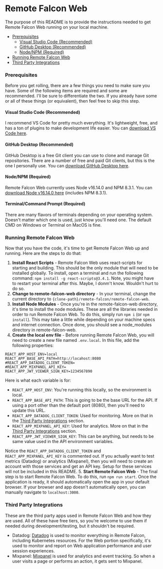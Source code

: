 # Remote Falcon Web

The purpose of this README is to provide the instructions needed to get Remote Falcon Web running on your local machine.

- [Prerequisites](#prerequisites)
  - [Visual Studio Code (Recommended)](#visual-studio-code-recommended)
  - [GitHub Desktop (Recommended)](#github-desktop-recommended)
  - [Node/NPM (Required)](#nodenpm-required)
- [Running Remote Falcon Web](#running-remote-falcon-web)
- [Third Party Integrations](#third-party-integrations)

### Prerequisites
Before you get rolling, there are a few things you need to make sure you have. Some of the following items are required and some are recommended. I'll be sure to differentiate the two. If you already have some or all of these things (or equivalent), then feel free to skip this step.

#### Visual Studio Code (Recommended)
I recommend VS Code for pretty much everything. It's lightweight, free, and has a ton of plugins to make development life easier. You can <a href="https://code.visualstudio.com/download" target="_blank">download VS Code here</a>.

#### GitHub Desktop (Recommended)
GitHub Desktop is a free Git client you can use to clone and manage Git repositories. There are a number of free and paid Git clients, but this is the one I personally use. You can <a href="https://desktop.github.com/" target="_blank">download GitHub Desktop here</a>.

#### Node/NPM (Required)
Remote Falcon Web currently uses Node v16.14.0 and NPM 8.3.1. You can <a href="https://nodejs.org/download/release/v16.14.0/" target="_blank">download Node v16.14.0 here</a> (includes NPM 8.3.1).

#### Terminal/Command Prompt (Required)
There are many flavors of terminals depending on your operating system. Doesn't matter which one is used, just know you'll need one. The default CMD on Windows or Terminal on MacOS is fine. 

### Running Remote Falcon Web
Now that you have the code, it's time to get Remote Falcon Web up and running. Here are the steps to do that:

1. **Install React Scripts** - Remote Falcon Web uses react-scripts for starting and building. This should be the only module that will need to be installed globally. To install, open a terminal and run the following command: `npm install -g react-scripts@3.4.1`. Note, you might have to restart your terminal after this. Maybe, I donm't know. Wouldn't hurt to do so.
2. **Change to remote-falcon-web directory** - In your terminal, change the current directory to `{clone-path}/remote-falcon/remote-falcon-web`.
3. **Install Node Modules** - Once you're in the remote-falcon-web directory, it's time to install the node modules. These are all the libraries needed in order to run Remote Falcon Web. To do this, simply run `npm i` (or `npm install`). This may take a little while depending on your machine specs and internet connection. Once done, you should see a node_modules directory in remote-falcon-web.
4. **Create the local env file** - Before running Remote Falcon Web, you will need to create a new file named `.env.local`. In this file, add the following properties:
```
REACT_APP_HOST_ENV=local
REACT_APP_BASE_API_PATH=http://locahost:8080
#REACT_APP_DATADOG_CLIENT_TOKEN=
#REACT_APP_MIXPANEL_API_KEY=
REACT_APP_JWT_VIEWER_SIGN_KEY=1234567890
```

Here is what each variable is for:
- `REACT_APP_HOST_ENV`: You're running this locally, so the environment is local.
- `REACT_APP_BASE_API_PATH`: This is going to be the base URL for the API. If using a port other than the default port (8080), then you'll need to update this URL.
- `REACT_APP_DATADOG_CLIENT_TOKEN`: Used for monitoring. More on that in the [Third Party Integrations](#third-party-integrations) section.
- `REACT_APP_MIXPANEL_API_KEY`: Used for analytics. More on that in the [Third Party Integrations](#third-party-integrations) section.
- `REACT_APP_JWT_VIEWER_SIGN_KEY`: This can be anything, but needs to be same value used in the API environment variables.

Notice the `REACT_APP_DATADOG_CLIENT_TOKEN` and `REACT_APP_MIXPANEL_API_KEY` is commented out. If you actually want to test metrics (Datadog) or analytics (Mixpanel), then you will need to create an account with those services and get an API key. Setup for these services will not be included in this README.
5. **Start Remote Falcon Web** - The final step is to start Remote Falcon Web. To do this, run `npm run start`. Once the application is ready, it should automatically open the app in your default browser. If your browser and app doesn't automatically open, you can manually navigate to `localhost:3000`.

### Third Party Integrations
These are the third party apps used in Remote Falcon Web and how they are used. All of these have free tiers, so you're welcome to use them if needed during development/testing, but it shouldn't be required.

- Datadog: <a href="https://www.datadoghq.com/" target="_blank">Datadog</a> is used to monitor everything in Remote Falcon, including Kubernetes resources. For the Web portion specifically, it's used to monitor and report on Web application performance and user session experiences.
- Mixpanel: <a href="https://mixpanel.com/" target="_blank">Mixpanel</a> is used for analytics and event tracking. So when a user visits a page or performs an action, it gets sent to Mixpanel.